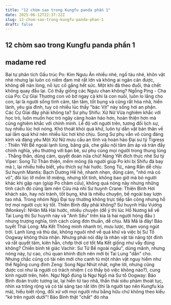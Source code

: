 ```yaml
---
title: "12 chòm sao trong Kungfu panda phần 1"
date: 2025-06-12T22:37:22Z
slug: 12-chom-sao-trong-kungfu-panda-phan-1
draft: false
---
```


## 12 chòm sao trong Kungfu panda phần 1

## madame red

Bai tự phân tích
Gấu trúc Po: Kim Ngưu 
 Ăn nhiều nhé, ngố tàu nhé, khôn vặt nhé nhưng lại luôn có niềm đam mê rất lớn và không ai ngăn cản được, không dễ nản lòng, nỗ lực cố gắng hết sức. Một khi đã theo đuổi, thà chết không quay đầu lại. Có thấy giống các Ngưu chan không? 
Ngỗng Ping - Cha của Po: Cự Gỉai 
 Thương con vô bờ ngay cả khi là con nuôi, luôn lo lắng cho con, lại là người sống tình cảm, tận tâm, tốt bụng và cũng rất hòa nhã, hiền lành, yêu gia đình, tuy có nhiều lúc thấy "bác Vịt" này sống hơi an phận. Các Cự Gỉai đây phải không ta? 
Sư phụ Shifu: Xử Nữ 
Vừa nghiêm khắc với học trò, luôn muốn học trò ngày càng hoàn hảo hơn, hoàn thiện hơn  mà cũng nghiêm khắc với chính mình. Lễ độ với người trên, tương đối lịch sự, tuy nhiều lúc hơi nóng. Khó thoát khỏi quá khứ, luôn tự dằn vặt bản thân về sai lầm quá khứ nên nhiều lúc hơi khó chịu. Song Sư phụ vẫn vô cùng đáng kính và đáng yêu Một Xử Nữ mưu cầu an tĩnh và hoàn hảo
Đại sư tỷ Tigress : Thiên Yết
Bề ngoài lạnh lùng, băng giá, che giấu nội tâm ấm áp và tràn đầy chính nghĩa, yêu thương với bạn bè, sư phụ cùng mọi người trong thung lũng  . Thẳng thắn, dũng cảm, quyết đoán nữa chứ! Nàng Yết đích thực nhé 
Sư tỷ Viper: Song Tử
Thân thiện, mềm mỏng (là người giúp Po khi bị Shifu đá bay mà  ), lại nhiều hiểu biết, yêu thích sự hài hước. Song Tử_ nàng Rắn dễ chịu 
Sư huynh Mantis: Bạch Dương 
Hề hề, nhanh nhẹn, dũng cảm, "nhỏ mà có võ", đôi lúc lỡ mồm lỡ miệng, nhưng tốt tính, không bao giờ mà bỏ người khác khi gặp nạn (giúp Po châm cứu), không quá nóng nảy nhưng những tính cách đó cũng làm nên Cừu mà nhỉ
Sư huynh Crane: Thiên Bình
Hơi khách sáo, hay nói tránh, tốt bụng, khá là nhiều chuyện, bề ngoài bay lượn tao nhã. Trong nhóm Ngũ Đại tuy thường không trực tiếp tấn công nhưng hỗ trợ mọi người cực kỳ tốt. Thiên Bình đây phải không? 
Sư huynh Hầu Vương (Monkey): NHân Mã
Hài hước, nhiều chuyện (để ý thì lúc Hổ Nương kể về Tai Lung thì Sư huynh này và "Anh Sếu" trên kia là hai người hóng đầu ) nhưng trượng nghĩa, tính cách cũng đơn thuần, dễ chịu. Mã Mã là đây! 
Báo tuyết Thái Long: Ma Kết 
Thông minh nhanh trí, mưu lược, tham vọng ngút trời. Lạnh lùng và thù dai, không nguôi nhớ về quá khứ và việc bị Sư Tổ Oogway không thừa nhận. Nhưng phải nói đây là nhân vật tài năng tột đỉnh và rất quyết tâm, kiên hẫn, chớp thời cơ tốt Ma Kết giống như vầy đúng không? 
Chiến binh tê giác Vachir: Sư Tử 
Bề ngoài ngầu", dũng mãnh, nhưng nóng nảy, tự cao, chủ quan khinh địch nên mới bị Tai Lung "dần" cho. Nhưng chắc cũng có tài nên mới cho canh tù một nhân vật nguy hiểm như thế 
Ngỗng cung đình Zeng: Song Ngư
Nhút nhát, nghe lời, nhưng cũng được coi như là người có trách nhiệm ( có thấy bỏ việc không nào?), cung kính người trên, hiền. Ngư Ngố đúng là Ngư Ngố mà 
Sư tổ Oogway: Bảo Bình
đoán trước tương lai, lại hiền từ tao nhã, thần thái siêu phàm thoát tục, nhìn xa trông rộng và có tài sáng tạo rất lớn (thì là người tạo nên Kungfu kia mà), hiểu biết rộng, đối xử với mọi người như bằng hữu chứ không theo kiều "kẻ trên người dưới"! Bảo Bình thật "chất" đó nha